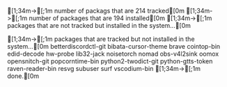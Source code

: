   [1;34m->[;1m number of packags that are 214 tracked[0m
  [1;34m->[;1m number of packages that are 194 installed[0m
  [1;34m->[;1m packages that are not tracked but installed in the system...[0m

  [1;34m->[;1m packages that are tracked but not installed in the system...[0m
betterdiscordctl-git
bibata-cursor-theme
brave
cointop-bin
edid-decode
hw-probe
lib32-jack
noisetorch
nomad
obs-v4l2sink
oomox
opensnitch-git
popcorntime-bin
python2-twodict-git
python-gtts-token
raven-reader-bin
resvg
subuser
surf
vscodium-bin
  [1;34m->[;1m done.[0m
